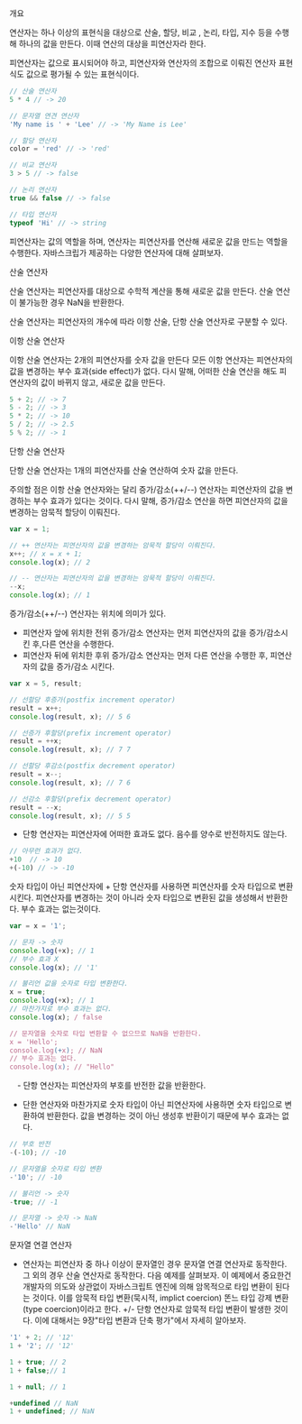 개요

연산자는 하나 이상의 표현식을 대상으로 산술, 할당, 비교 , 논리, 타입, 지수 등을 수행해 하나의 값을 만든다.
이때 연산의 대상을 피연산자라 한다.

피연산자는 값으로 표시되어야 하고, 
피연산자와 연산자의 조합으로 이뤄진 연산자 표현식도 값으로 평가될 수 있는 표현식이다.
```javascript
// 산술 연산자
5 * 4 // -> 20

// 문자열 연견 연산자
'My name is ' + 'Lee' // -> 'My Name is Lee'

// 할당 연산자
color = 'red' // -> 'red'

// 비교 연산자
3 > 5 // -> false

// 논리 연산자
true && false // -> false

// 타입 연산자
typeof 'Hi' // -> string
```
피연산자는 값의 역할을 하며, 연산자는 피연산자를 연산해 새로운 값을 만드는 역할을 수행한다.
자바스크립가 제공하는 다양한 연산자에 대해 살펴보자.

산술 연산자

산술 연산자는 피연산자를 대상으로 수학적 계산을 통해 새로운 값을 만든다.
산술 연산이 불가능한 경우 NaN을 반환한다.

산술 연산자는 피연산자의 개수에 따라 이항 산술, 단항 산술 연산자로 구분할 수 있다.

이항 산술 연산자

이항 산술 연산자는 2개의 피연산자를 숫자 값을 만든다
모든 이항 연산자는 피연산자의 값을 변경하는 부수 효과(side effect)가 없다.
다시 말해, 어떠한 산술 연산을 해도 피연산자의 값이 바뀌지 않고, 새로운 값을 만든다.

```javascript
5 + 2; // -> 7
5 - 2; // -> 3
5 * 2; // -> 10
5 / 2; // -> 2.5
5 % 2; // -> 1
```

단항 산술 연산자

단항 산술 연산자는 1개의 피연산자를 산술 연산하여 숫자 값을 만든다.

주의할 점은 이항 산술 연산자와는 달리 증가/감소(++/--) 연산자는 피연산자의 값을 변경하는 부수 효과가 있다는 것이다.
다시 말해, 증가/감소 연산을 하면 피연산자의 값을 변경하는 암묵적 할당이 이뤄진다.
```javascript
var x = 1;

// ++ 연산자는 피연산자의 값을 변경하는 암묵적 할당이 이뤄진다.
x++; // x = x + 1;
console.log(x); // 2

// -- 연산자는 피연산자의 값을 변경하는 암묵적 할당이 이뤄진다.
--x;
console.log(x); // 1
```

증가/감소(++/--) 연산자는 위치에 의미가 있다.
- 피연산자 앞에 위치한 전위 증가/감소 연산자는 먼저 피연산자의 값을 증가/감소시킨 후,다른 연산을 수행한다.
- 피연산자 뒤에 위치한 후위 증가/감소 연산자는 먼저 다른 연산을 수행한 후, 피연산자의 값을 증가/감소 시킨다.

```javascript
var x = 5, result;

// 선할당 후증가(postfix increment operator)
result = x++;
console.log(result, x); // 5 6

// 선증가 후할당(prefix increment operator)
result = ++x;
console.log(result, x); // 7 7

// 선할당 후감소(postfix decrement operator)
result = x--;
console.log(result, x); // 7 6

// 선감소 후할당(prefix decrement operator)
result = --x;
console.log(result, x); // 5 5
```

+ 단항 연산자는 피연산자에 어떠한 효과도 없다. 음수를 양수로 반전하지도 않는다.
```javascript
// 아무런 효과가 없다.
+10  // -> 10
+(-10) // -> -10
```

숫자 타입이 아닌 피연산자에 + 단항 연산자를 사용하면 피연산자를 숫자 타입으로 변환시킨다.
피연산자를 변경하는 것이 아니라 숫자 타입으로 변환된 값을 생성해서 반환한다.
부수 효과는 없는것이다.
```javascript
var = x = '1';

// 문자 -> 숫자
console.log(+x); // 1
// 부수 효과 X
console.log(x); // '1'

// 불리언 값을 숫자로 타입 변환한다.
x = true;
console.log(+x); // 1
// 마찬가지로 부수 효과는 없다.
console.log(x); / false

// 문자열을 숫자로 타입 변환할 수 없으므로 NaN을 반환한다.
x = 'Hello';
console.log(+x); // NaN
// 부수 효과는 없다.
console.log(x); // "Hello"
```

　- 단항 연산자는 피연산자의 부호를 반전한 값을 반환한다.
  + 단한 연산자와 마찬가지로 숫자 타입이 아닌 피연산자에 사용하면 숫자 타입으로 변환하여 반환한다.
값을 변경하는 것이 아닌 생성후 반환이기 때문에 부수 효과는 없다.
```javascript
// 부호 반전
-(-10); // -10

// 문자열을 숫자로 타입 변환
-'10'; // -10

// 불리언 -> 숫자
-true; // -1

// 문자열 -> 숫자 -> NaN
-'Hello' // NaN

```

문자열 연결 연산자
+ 연산자는 피연산자 중 하나 이상이 문자열인 경우 문자열 연결 연산자로 동작한다. 그 외의 경우 산술 연산자로 동작한다.
다음 예제를 살펴보자.
이 예제에서 중요한건 개발자의 의도와 상관없이 자바스크립트 엔진에 의해 암목적으로 타입 변환이 된다는 것이다.
이를 암묵적 타입 변환(묵시적, implict coercion) 똔느 타입 강제 변환(type coercion)이라고 한다.
+/- 단항 연산자로 암묵적 타입 변환이 발생한 것이다. 이에 대해서는 9장"타입 변환과 단축 평가"에서 자세히 알아보자. 
```javascript
'1' + 2; // '12'
1 + '2'; // '12'

1 + true; // 2
1 + false;// 1

1 + null; // 1

+undefined // NaN
1 + undefined; // NaN
```
